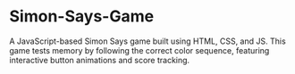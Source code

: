 # Simon-Says-Game
A JavaScript-based Simon Says game built using HTML, CSS, and JS. This game tests memory by following the correct color sequence, featuring interactive button animations and score tracking.

